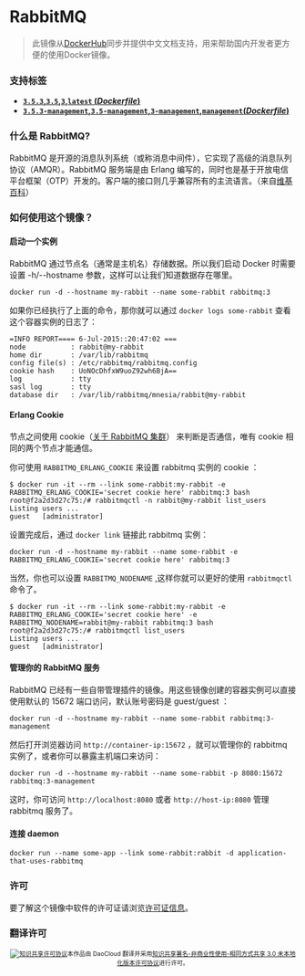 # RabbitMQ
> 此镜像从[DockerHub](https://registry.hub.docker.com/_/rabbitmq/)同步并提供中文文档支持，用来帮助国内开发者更方便的使用Docker镜像。

### 支持标签

* **[`3.5.3`,`3.5`,`3`,`latest` (*Dockerfile*)](https://github.com/docker-library/rabbitmq/blob/aae4d2b9773419a7421e413337068b32feb4995a/Dockerfile)**
* **[`3.5.3-management`,`3.5-management`,`3-management`,`management`(*Dockerfile*)](https://github.com/docker-library/rabbitmq/blob/aae4d2b9773419a7421e413337068b32feb4995a/management/Dockerfile)**

### 什么是 RabbitMQ?

RabbitMQ 是开源的消息队列系统（或称消息中间件），它实现了高级的消息队列协议（AMQR）。RabbitMQ 服务端是由 Erlang 编写的，同时也是基于开放电信平台框架（OTP）开发的。客户端的接口则几乎兼容所有的主流语言。（来自[维基百科](https://en.wikipedia.org/wiki/RabbitMQ)）

### 如何使用这个镜像？

#### 启动一个实例

RabbitMQ 通过节点名（通常是主机名）存储数据。所以我们启动 Docker 时需要设置 -h/--hostname 参数，这样可以让我们知道数据存在哪里。

```
docker run -d --hostname my-rabbit --name some-rabbit rabbitmq:3

```

如果你已经执行了上面的命令，那你就可以通过 `docker logs some-rabbit` 查看这个容器实例的日志了：
```
=INFO REPORT==== 6-Jul-2015::20:47:02 ===
node           : rabbit@my-rabbit
home dir       : /var/lib/rabbitmq
config file(s) : /etc/rabbitmq/rabbitmq.config
cookie hash    : UoNOcDhfxW9uoZ92wh6BjA==
log            : tty
sasl log       : tty
database dir   : /var/lib/rabbitmq/mnesia/rabbit@my-rabbit
```

#### Erlang Cookie

节点之间使用 cookie（[关于 RabbitMQ 集群](https://www.rabbitmq.com/clustering.html#erlang-cookie)） 来判断是否通信，唯有 cookie 相同的两个节点才能通信。

你可使用 `RABBITMQ_ERLANG_COOKIE` 来设置 rabbitmq 实例的 cookie ：

```
$ docker run -it --rm --link some-rabbit:my-rabbit -e RABBITMQ_ERLANG_COOKIE='secret cookie here' rabbitmq:3 bash
root@f2a2d3d27c75:/# rabbitmqctl -n rabbit@my-rabbit list_users
Listing users ...
guest   [administrator]
```

设置完成后，通过 `docker link` 链接此 rabbitmq 实例：

```
docker run -d --hostname my-rabbit --name some-rabbit -e RABBITMQ_ERLANG_COOKIE='secret cookie here' rabbitmq:3
```
当然，你也可以设置 `RABBITMQ_NODENAME` ,这样你就可以更好的使用 `rabbitmqctl` 命令了。

```
$ docker run -it --rm --link some-rabbit:my-rabbit -e RABBITMQ_ERLANG_COOKIE='secret cookie here' -e RABBITMQ_NODENAME=rabbit@my-rabbit rabbitmq:3 bash
root@f2a2d3d27c75:/# rabbitmqctl list_users
Listing users ...
guest   [administrator]
```


#### 管理你的 RabbitMQ 服务

RabbitMQ 已经有一些自带管理插件的镜像。用这些镜像创建的容器实例可以直接使用默认的 15672 端口访问，默认账号密码是 guest/guest ：

```
docker run -d --hostname my-rabbit --name some-rabbit rabbitmq:3-management
```

然后打开浏览器访问 `http://container-ip:15672` ，就可以管理你的 rabbitmq 实例了，或者你可以暴露主机端口来访问：

```
docker run -d --hostname my-rabbit --name some-rabbit -p 8080:15672 rabbitmq:3-management
``` 
这时，你可访问 `http://localhost:8080` 或者 `http://host-ip:8080` 管理 rabbitmq 服务了。


#### 连接 daemon

```
docker run --name some-app --link some-rabbit:rabbit -d application-that-uses-rabbitmq
```

### 许可

要了解这个镜像中软件的许可证请浏览[许可证信息](https://www.rabbitmq.com/mpl.html)。

### 翻译许可

<span style="font-size: 75%; text-align: center; display: block;"><a rel="license" href="http://creativecommons.org/licenses/by-nc-sa/3.0/"><img alt="知识共享许可协议" style="border-width:0" src="https://i.creativecommons.org/l/by-nc-sa/3.0/88x31.png" /></a>本作品由 DaoCloud 翻译并采用<a rel="license" href="http://creativecommons.org/licenses/by-nc-sa/3.0/">知识共享署名-非商业性使用-相同方式共享 3.0 未本地化版本许可协议</a>进行许可。</span>
